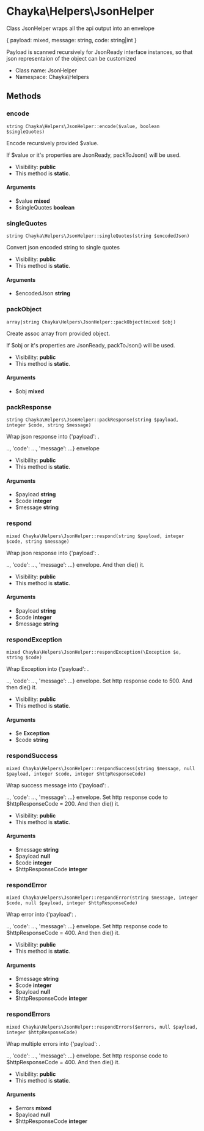 Chayka\Helpers\JsonHelper
===============

Class JsonHelper wraps all the api output into an envelope

{
 payload: mixed,
 message: string,
 code: string|int
}

Payload is scanned recursively for JsonReady interface instances,
so that json representaion of the object can be customized


* Class name: JsonHelper
* Namespace: Chayka\Helpers







Methods
-------


### encode

    string Chayka\Helpers\JsonHelper::encode($value, boolean $singleQuotes)

Encode recursively provided $value.

If $value or it's properties are JsonReady, packToJson() will be used.

* Visibility: **public**
* This method is **static**.


#### Arguments
* $value **mixed**
* $singleQuotes **boolean**



### singleQuotes

    string Chayka\Helpers\JsonHelper::singleQuotes(string $encodedJson)

Convert json encoded string to single quotes



* Visibility: **public**
* This method is **static**.


#### Arguments
* $encodedJson **string**



### packObject

    array|string Chayka\Helpers\JsonHelper::packObject(mixed $obj)

Create assoc array from provided object.

If $obj or it's properties are JsonReady, packToJson() will be used.

* Visibility: **public**
* This method is **static**.


#### Arguments
* $obj **mixed**



### packResponse

    string Chayka\Helpers\JsonHelper::packResponse(string $payload, integer $code, string $message)

Wrap json response into {'payload': .

.., 'code': ..., 'message': ...} envelope

* Visibility: **public**
* This method is **static**.


#### Arguments
* $payload **string**
* $code **integer**
* $message **string**



### respond

    mixed Chayka\Helpers\JsonHelper::respond(string $payload, integer $code, string $message)

Wrap json response into {'payload': .

.., 'code': ..., 'message': ...} envelope.
And then die() it.

* Visibility: **public**
* This method is **static**.


#### Arguments
* $payload **string**
* $code **integer**
* $message **string**



### respondException

    mixed Chayka\Helpers\JsonHelper::respondException(\Exception $e, string $code)

Wrap Exception into {'payload': .

.., 'code': ..., 'message': ...} envelope.
Set http response code to 500.
And then die() it.

* Visibility: **public**
* This method is **static**.


#### Arguments
* $e **Exception**
* $code **string**



### respondSuccess

    mixed Chayka\Helpers\JsonHelper::respondSuccess(string $message, null $payload, integer $code, integer $httpResponseCode)

Wrap success message into {'payload': .

.., 'code': ..., 'message': ...} envelope.
Set http response code to $httpResponseCode = 200.
And then die() it.

* Visibility: **public**
* This method is **static**.


#### Arguments
* $message **string**
* $payload **null**
* $code **integer**
* $httpResponseCode **integer**



### respondError

    mixed Chayka\Helpers\JsonHelper::respondError(string $message, integer $code, null $payload, integer $httpResponseCode)

Wrap error into {'payload': .

.., 'code': ..., 'message': ...} envelope.
Set http response code to $httpResponseCode = 400.
And then die() it.

* Visibility: **public**
* This method is **static**.


#### Arguments
* $message **string**
* $code **integer**
* $payload **null**
* $httpResponseCode **integer**



### respondErrors

    mixed Chayka\Helpers\JsonHelper::respondErrors($errors, null $payload, integer $httpResponseCode)

Wrap multiple errors into {'payload': .

.., 'code': ..., 'message': ...} envelope.
Set http response code to $httpResponseCode = 400.
And then die() it.

* Visibility: **public**
* This method is **static**.


#### Arguments
* $errors **mixed**
* $payload **null**
* $httpResponseCode **integer**


